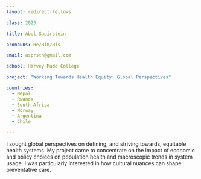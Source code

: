 ```yaml
---
layout: redirect-fellows

class: 2023

title: Abel Sapirstein

pronouns: He/Him/His

email: asprstn@gmail.com

school: Harvey Mudd College

project: "Working Towards Health Equity: Global Perspectives"

countries:
  - Nepal
  - Rwanda
  - South Africa
  - Norway
  - Argentina
  - Chile

---
```


I sought global perspectives on defining, and striving towards, equitable health systems. My project came to concentrate on the impact of economic and policy choices on population health and macroscopic trends in system usage. I was particularly interested in how cultural nuances can shape preventative care.
